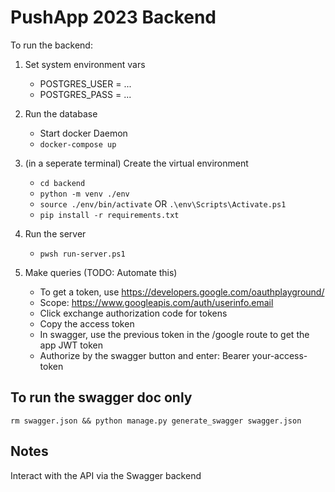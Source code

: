 # PushApp 2023 Backend

To run the backend:

1. Set system environment vars
   * POSTGRES_USER = ...
   * POSTGRES_PASS = ...

2. Run the database
   * Start docker Daemon
   * `docker-compose up`

3. (in a seperate terminal) Create the virtual environment
   * `cd backend`
   * `python -m venv ./env`
   * `source ./env/bin/activate` OR `.\env\Scripts\Activate.ps1`
   * `pip install -r requirements.txt`

4. Run the server
   * `pwsh run-server.ps1`

5. Make queries (TODO: Automate this)
   * To get a token, use https://developers.google.com/oauthplayground/
   * Scope: https://www.googleapis.com/auth/userinfo.email
   * Click exchange authorization code for tokens
   * Copy the access token
   * In swagger, use the previous token in the /google route to get the app JWT token
   * Authorize by the swagger button and enter: Bearer your-access-token

## To run the swagger doc only

`rm swagger.json && python manage.py generate_swagger swagger.json`

## Notes

Interact with the API via the Swagger backend
